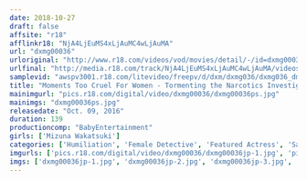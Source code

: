 ```yaml
---
date: 2018-10-27
draft: false
affsite: "r18"
afflinkr18: "NjA4LjEuMS4xLjAuMC4wLjAuMA"
url: "dxmg00036"
urloriginal: "http://www.r18.com/videos/vod/movies/detail/-/id=dxmg00036"
urlfinal: "http://media.r18.com/track/NjA4LjEuMS4xLjAuMC4wLjAuMA/videos/vod/movies/detail/-/id=dxmg00036"
samplevid: "awspv3001.r18.com/litevideo/freepv/d/dxm/dxmg036/dxmg036_dmb_w.mp4"
title: "Moments Too Cruel For Women - Tormenting the Narcotics Investigator, File 36: Female Detective Mizuna Wakatsuki"
mainimgurl: "pics.r18.com/digital/video/dxmg00036/dxmg00036ps.jpg"
mainimgs: "dxmg00036ps.jpg"
releasedate: "Oct. 09, 2016"
duration: 139
productioncomp: "BabyEntertainment"
girls: ['Mizuna Wakatsuki']
categories: ['Humiliation', 'Female Detective', 'Featured Actress', 'Sadism', 'Big Vibrator', 'Sweating', 'Hi-Def']
imgurls: ['pics.r18.com/digital/video/dxmg00036/dxmg00036jp-1.jpg', 'pics.r18.com/digital/video/dxmg00036/dxmg00036jp-2.jpg', 'pics.r18.com/digital/video/dxmg00036/dxmg00036jp-3.jpg', 'pics.r18.com/digital/video/dxmg00036/dxmg00036jp-4.jpg', 'pics.r18.com/digital/video/dxmg00036/dxmg00036jp-5.jpg', 'pics.r18.com/digital/video/dxmg00036/dxmg00036jp-6.jpg', 'pics.r18.com/digital/video/dxmg00036/dxmg00036jp-7.jpg', 'pics.r18.com/digital/video/dxmg00036/dxmg00036jp-8.jpg', 'pics.r18.com/digital/video/dxmg00036/dxmg00036jp-9.jpg', 'pics.r18.com/digital/video/dxmg00036/dxmg00036jp-10.jpg', 'pics.r18.com/digital/video/dxmg00036/dxmg00036jp-11.jpg', 'pics.r18.com/digital/video/dxmg00036/dxmg00036jp-12.jpg', 'pics.r18.com/digital/video/dxmg00036/dxmg00036jp-13.jpg', 'pics.r18.com/digital/video/dxmg00036/dxmg00036jp-14.jpg', 'pics.r18.com/digital/video/dxmg00036/dxmg00036jp-15.jpg', 'pics.r18.com/digital/video/dxmg00036/dxmg00036jp-16.jpg', 'pics.r18.com/digital/video/dxmg00036/dxmg00036jp-17.jpg', 'pics.r18.com/digital/video/dxmg00036/dxmg00036jp-18.jpg', 'pics.r18.com/digital/video/dxmg00036/dxmg00036jp-19.jpg', 'pics.r18.com/digital/video/dxmg00036/dxmg00036jp-20.jpg']
imgs: ['dxmg00036jp-1.jpg', 'dxmg00036jp-2.jpg', 'dxmg00036jp-3.jpg', 'dxmg00036jp-4.jpg', 'dxmg00036jp-5.jpg', 'dxmg00036jp-6.jpg', 'dxmg00036jp-7.jpg', 'dxmg00036jp-8.jpg', 'dxmg00036jp-9.jpg', 'dxmg00036jp-10.jpg', 'dxmg00036jp-11.jpg', 'dxmg00036jp-12.jpg', 'dxmg00036jp-13.jpg', 'dxmg00036jp-14.jpg', 'dxmg00036jp-15.jpg', 'dxmg00036jp-16.jpg', 'dxmg00036jp-17.jpg', 'dxmg00036jp-18.jpg', 'dxmg00036jp-19.jpg', 'dxmg00036jp-20.jpg']
---
```

